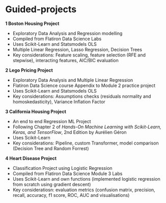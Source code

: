 # Guided-projects

**1 Boston Housing Project**
* Exploratory Data Analysis and Regression modelling
* Compiled from Flatiron Data Science Labs
* Uses Scikit-Learn and Statsmodels OLS
* Multiple Linear Regression, Lasso Regression, Decision Trees
* Key considerations: Feature scaling, feature selection (RFE and stepwise), interacting features, AIC/BIC evaluation

**2 Lego Pricing Project**
* Exploratory Data Analysis and Multiple Linear Regression
* Flatiron Data Science course Appendix to Module 2 practice project
* Uses Scikit-Learn and Statsmodels OLS
* Key considerations: Assumptions checks (residuals normality and homoskedasticity), Variance Inflation Factor

**3 California Housing Project**
* An end to end Regression ML Project
* Following Chapter 2 of *Hands-On Machine Learning with Scikit-Learn, Keras, and TensorFlow*, 2nd Edition by Aurélien Géron
* Uses Scikit-Learn
* Key considerations: Pipeline, custom Transformer, model comparison (Decision Tree and Random Forrest)

**4 Heart Disease Project**
* Classification Project using Logistic Regression
* Compiled from Flatiron Data Science Module 3 Labs
* Uses Scikit-Learn and own functions (implemented logistic regression from scratch using gradient descent)
* Key consideratiosn: evaluation metrics (confusion matrix, precision, recall, accuracy, f1 score, ROC, AUC and visualisations)